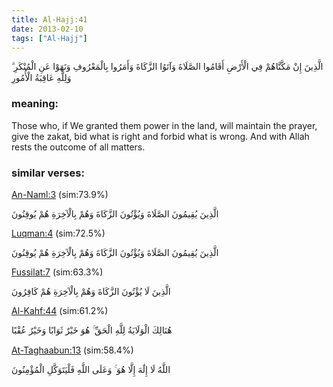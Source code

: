 ```yaml
---
title: Al-Hajj:41
date: 2013-02-10
tags: ["Al-Hajj"]
---
```

الَّذِينَ إِنْ مَكَّنَّاهُمْ فِي الْأَرْضِ أَقَامُوا الصَّلَاةَ وَآتَوُا الزَّكَاةَ وَأَمَرُوا بِالْمَعْرُوفِ وَنَهَوْا عَنِ الْمُنْكَرِ ۗ وَلِلَّهِ عَاقِبَةُ الْأُمُورِ
### meaning: 
Those who, if We granted them power in the land, will maintain the prayer, give the zakat, bid what is right and forbid what is wrong. And with Allah rests the outcome of all matters.
### similar verses: 

[An-Naml:3](/27/3) (sim:73.9%)

الَّذِينَ يُقِيمُونَ الصَّلَاةَ وَيُؤْتُونَ الزَّكَاةَ وَهُمْ بِالْآخِرَةِ هُمْ يُوقِنُونَ

[Luqman:4](/31/4) (sim:72.5%)

الَّذِينَ يُقِيمُونَ الصَّلَاةَ وَيُؤْتُونَ الزَّكَاةَ وَهُمْ بِالْآخِرَةِ هُمْ يُوقِنُونَ

[Fussilat:7](/41/7) (sim:63.3%)

الَّذِينَ لَا يُؤْتُونَ الزَّكَاةَ وَهُمْ بِالْآخِرَةِ هُمْ كَافِرُونَ

[Al-Kahf:44](/18/44) (sim:61.2%)

هُنَالِكَ الْوَلَايَةُ لِلَّهِ الْحَقِّ ۚ هُوَ خَيْرٌ ثَوَابًا وَخَيْرٌ عُقْبًا

[At-Taghaabun:13](/64/13) (sim:58.4%)

اللَّهُ لَا إِلَٰهَ إِلَّا هُوَ ۚ وَعَلَى اللَّهِ فَلْيَتَوَكَّلِ الْمُؤْمِنُونَ
